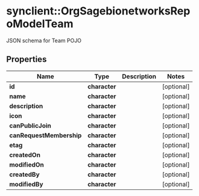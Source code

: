 # synclient::OrgSagebionetworksRepoModelTeam

JSON schema for Team POJO

## Properties
Name | Type | Description | Notes
------------ | ------------- | ------------- | -------------
**id** | **character** |  | [optional] 
**name** | **character** |  | [optional] 
**description** | **character** |  | [optional] 
**icon** | **character** |  | [optional] 
**canPublicJoin** | **character** |  | [optional] 
**canRequestMembership** | **character** |  | [optional] 
**etag** | **character** |  | [optional] 
**createdOn** | **character** |  | [optional] 
**modifiedOn** | **character** |  | [optional] 
**createdBy** | **character** |  | [optional] 
**modifiedBy** | **character** |  | [optional] 


